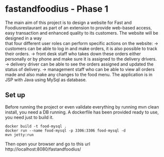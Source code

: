 # fastandfoodius - Phase 1
The main aim of this project is to design a website for Fast and Foodiusrestaurant as part of an extension to provide 
web-based access, easy transaction and enhanced quality to its customers.  The  website  will  be  designed  in  a  way  
that  four different user roles  can  perform specific actions on the website:
-> customers can be able to log in and make orders, it is also possible to track their orders. 
-> front desk staff who takes down these orders either personally or by phone and make sure it is assigned to the delivery drivers. 
-> delivery driver can be able to see the orders assigned and updated the status of delivery. 
-> management staff who can be able to view all orders made and also make any changes to the food menu.
The application is in JSP with Java using MySql as database.

## Set up
Before running the project or even validate everything by running mvn clean install, you need a DB running. 
A dockerfile has been provided ready to use, you need just to build it.

```shell script
docker build -t food-mysql .
docker run --name food-mysql -p 3306:3306 food-mysql -d
mvn jetty:run
```

Then open your browser and go to this url http://localhost:8080/fastandfoodius/

